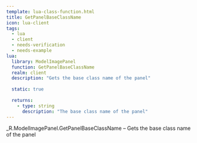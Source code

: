 ```yaml
---
template: lua-class-function.html
title: GetPanelBaseClassName
icon: lua-client
tags:
  - lua
  - client
  - needs-verification
  - needs-example
lua:
  library: ModelImagePanel
  function: GetPanelBaseClassName
  realm: client
  description: "Gets the base class name of the panel"
  
  static: true
  
  returns:
    - type: string
      description: "The base class name of the panel"
---
```


<div class="lua__search__keywords">
_R.ModelImagePanel.GetPanelBaseClassName &#x2013; Gets the base class name of the panel
</div>
